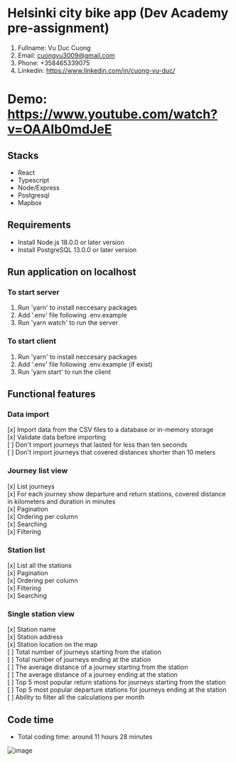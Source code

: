# Helsinki city bike app (Dev Academy pre-assignment)

1. Fullname: Vu Duc Cuong
2. Email: cuongvu3009@gmail.com
3. Phone: +358465339075
4. Linkedin: https://www.linkedin.com/in/cuong-vu-duc/

# Demo: https://www.youtube.com/watch?v=OAAIb0mdJeE

## Stacks
- React
- Typescript
- Node/Express
- Postgresql
- Mapbox

## Requirements

- Install Node.js 18.0.0 or later version
- Install PostgreSQL 13.0.0 or later version

## Run application on localhost

### To start server

1. Run 'yarn' to install neccesary packages
2. Add '.env' file following .env.example
3. Run 'yarn watch' to run the server

### To start client

1. Run 'yarn' to install neccesary packages
2. Add '.env' file following .env.example (if exist)
3. Run 'yarn start' to run the client

## Functional features

### Data import

[x] Import data from the CSV files to a database or in-memory storage <br>
[x] Validate data before importing <br>
[ ] Don't import journeys that lasted for less than ten seconds <br>
[ ] Don't import journeys that covered distances shorter than 10 meters <br>

### Journey list view

[x] List journeys <br>
[x] For each journey show departure and return stations, covered distance in kilometers and duration in minutes <br>
[x] Pagination <br>
[x] Ordering per column <br>
[x] Searching <br>
[x] Filtering<br>

### Station list

[x] List all the stations<br>
[x] Pagination<br>
[x] Ordering per column<br>
[x] Filtering<br>
[x] Searching<br>

### Single station view

[x] Station name<br>
[x] Station address<br>
[x] Station location on the map<br>
[ ] Total number of journeys starting from the station<br>
[ ] Total number of journeys ending at the station<br>
[ ] The average distance of a journey starting from the station<br>
[ ] The average distance of a journey ending at the station<br>
[ ] Top 5 most popular return stations for journeys starting from the station<br>
[ ] Top 5 most popular departure stations for journeys ending at the station<br>
[ ] Ability to filter all the calculations per month<br>

## Code time

- Total coding time: around 11 hours 28 minutes

![image](https://user-images.githubusercontent.com/39565575/212313529-3d5e2e3a-256a-4b8e-a880-b8ad26c95396.png)

